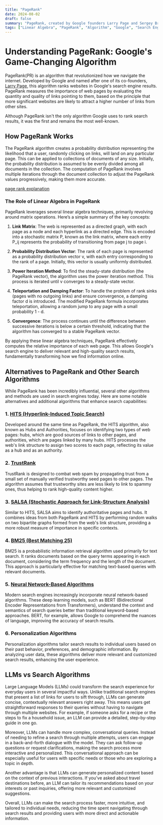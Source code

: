 ```yaml
---
title: "PageRank"
date: 2024-08-02
draft: false
summary: "PageRank, created by Google founders Larry Page and Sergey Brin, changed the web by ranking pages based on the quality and quantity of their links, rather than just keywords. It evaluates a page’s authority through its endorsements, improving the relevance and trustworthiness of search results."
tags: ["Linear Algebra", "PageRank", "Algorithm", "Google", "Search Engine"]
---
```


# Understanding PageRank: Google's Game-Changing Algorithm

PageRank(PR) is an algorithm that revolutionized how we navigate the internet. Developed by Google and named after one of its co-founders, [Larry Page](https://en.wikipedia.org/wiki/Larry_Page), this algorithm ranks websites in Google's search engine results. PageRank measures the importance of web pages by evaluating the quantity and quality of links pointing to them, based on the principle that more significant websites are likely to attract a higher number of links from other sites.

Although PageRank isn't the only algorithm Google uses to rank search results, it was the first and remains the most well-known.

## How PageRank Works

The PageRank algorithm creates a probability distribution representing the likelihood that a user, randomly clicking on links, will land on any particular page. This can be applied to collections of documents of any size. Initially, the probability distribution is assumed to be evenly divided among all documents in the collection. The computation of PageRank involves multiple iterations through the document collection to adjust the PageRank values progressively, making them more accurate.

[page rank explanation](https://github.com/AestheticVoyager/aesvoy/tree/main/content/posts/image.png/ "PageRank")

### The Role of Linear Algebra in PageRank

PageRank leverages several linear algebra techniques, primarily revolving around matrix operations. Here’s a simple summary of the key concepts:

1. **Link Matrix**: The web is represented as a directed graph, with each page as a node and each hyperlink as a directed edge. This is encoded into a stochastic matrix P, known as the link matrix, where each entry P_ij represents the probability of transitioning from page j to page i.

2. **Probability Distribution Vector**: The rank of each page is represented as a probability distribution vector v, with each entry corresponding to the rank of a page. Initially, this vector is usually uniformly distributed.

3. **Power Iteration Method**: To find the steady-state distribution (the PageRank vector), the algorithm uses the power iteration method. This process is iterated until v converges to a steady-state vector.

4. **Teleportation and Damping Factor**: To handle the problem of rank sinks (pages with no outgoing links) and ensure convergence, a damping factor d is introduced. The modified PageRank formula incorporates teleportation, allowing a random jump to any page with a small probability 1 - d.

5. **Convergence**: The process continues until the difference between successive iterations is below a certain threshold, indicating that the algorithm has converged to a stable PageRank vector.

By applying these linear algebra techniques, PageRank effectively computes the relative importance of each web page. This allows Google's search engine to deliver relevant and high-quality search results, fundamentally transforming how we find information online.

## Alternatives to PageRank and Other Search Algorithms

While PageRank has been incredibly influential, several other algorithms and methods are used in search engines today. Here are some notable alternatives and additional algorithms that enhance search capabilities:

### 1. [**HITS (Hyperlink-Induced Topic Search)**](https://en.wikipedia.org/wiki/HITS_algorithm)

Developed around the same time as PageRank, the HITS algorithm, also known as Hubs and Authorities, focuses on identifying two types of web pages: hubs, which are good sources of links to other pages, and authorities, which are pages linked by many hubs. HITS processes the web's link structure to assign two scores to each page, reflecting its value as a hub and as an authority.

### 2. [**TrustRank**](https://en.wikipedia.org/wiki/TrustRank)

TrustRank is designed to combat web spam by propagating trust from a small set of manually verified trustworthy seed pages to other pages. The algorithm assumes that trustworthy sites are less likely to link to spammy ones, thus helping to rank high-quality content higher.

### 3. [**SALSA (Stochastic Approach for Link-Structure Analysis)**](https://en.wikipedia.org/wiki/SALSA_algorithm#:~:text=Stochastic%20Approach%20for%20Link%2DStructure,quantity%20of%20hyperlinks%20among%20them.)

Similar to HITS, SALSA aims to identify authoritative pages and hubs. It combines ideas from both PageRank and HITS by performing random walks on two bipartite graphs formed from the web's link structure, providing a more robust measure of importance in specific contexts.

### 4. [**BM25 (Best Matching 25)**](https://en.wikipedia.org/wiki/Okapi_BM25)

BM25 is a probabilistic information retrieval algorithm used primarily for text search. It ranks documents based on the query terms appearing in each document, considering the term frequency and the length of the document. This approach is particularly effective for matching text-based queries with relevant documents.

### 5. [**Neural Network-Based Algorithms**](https://www.geeksforgeeks.org/neural-architecture-and-search-methods/#:~:text=Neural%20Architecture%20Search%20(NAS)%20falls,learning%20to%20real%2Dworld%20challenges.)

Modern search engines increasingly incorporate neural network-based algorithms. These deep learning models, such as BERT (Bidirectional Encoder Representations from Transformers), understand the context and semantics of search queries better than traditional keyword-based approaches. BERT, for example, allows Google to comprehend the nuances of language, improving the accuracy of search results.

### 6. **Personalization Algorithms**

Personalization algorithms tailor search results to individual users based on their past behavior, preferences, and demographic information. By analyzing user data, these algorithms deliver more relevant and customized search results, enhancing the user experience.


## LLMs vs Search Algorithms

Large Language Models (LLMs) could transform the search experience for everyday users in several impactful ways. Unlike traditional search engines that present a list of links for users to sift through, LLMs can generate concise, contextually relevant answers right away. This means users get straightforward responses to their queries without having to navigate through multiple websites. For example, if someone asks for a recipe or the steps to fix a household issue, an LLM can provide a detailed, step-by-step guide in one go.

Moreover, LLMs can handle more complex, conversational queries. Instead of needing to refine a search through multiple attempts, users can engage in a back-and-forth dialogue with the model. They can ask follow-up questions or request clarifications, making the search process more interactive and personalized. This conversational approach can be especially useful for users with specific needs or those who are exploring a topic in depth.

Another advantage is that LLMs can generate personalized content based on the context of previous interactions. If you’ve asked about travel destinations before, an LLM can tailor its recommendations based on your interests or past inquiries, offering more relevant and customized suggestions.

Overall, LLMs can make the search process faster, more intuitive, and tailored to individual needs, reducing the time spent navigating through search results and providing users with more direct and actionable information.